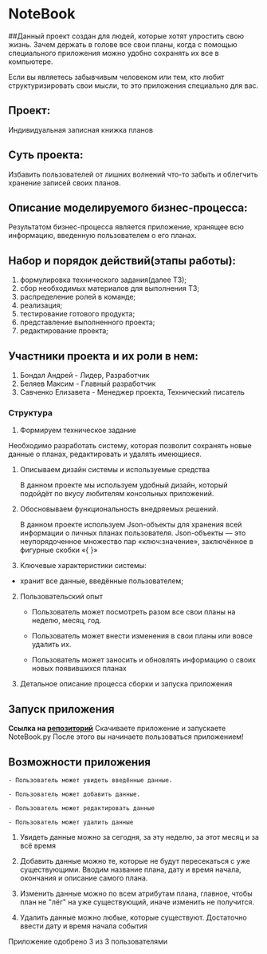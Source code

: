 # NoteBook


##Данный проект создан для людей, которые хотят упростить свою жизнь.
Зачем держать в голове все свои планы, когда с помощью специального приложения можно удобно сохранять их все в компьютере.

Если вы являетесь забывчивым человеком или тем, кто любит структуризировать свои мысли, то это приложения специально для вас.


## Проект:

Индивидуальная записная книжка планов

## Суть проекта:

Избавить пользователей от лишних волнений что-то забыть и облегчить хранение записей своих планов.

## Описание моделируемого бизнес-процесса:

Результатом бизнес-процесса является приложение, хранящее всю информацию, введенную пользователем о его планах.

## Набор и порядок действий(этапы работы):

1. формулировка технического задания(далее ТЗ);
1. сбор необходимых материалов для выполнения ТЗ;
1. распределение ролей в команде;
1. реализация;
1. тестирование готового продукта;
1. представление выполненного проекта;
1. редактирование проекта;


## Участники проекта и их роли в нем:

1. Бондал Андрей - Лидер, Разработчик 
1. Беляев Максим - Главный разработчик
1. Савченко Елизавета - Менеджер проекта, Технический писатель 



### Структура

1. Формируем техническое задание

Необходимо разработать систему, которая позволит сохранять новые данные о планах, редактировать и удалять имеющиеся. 

1. Описываем дизайн системы и используемые средства

   В данном проекте мы используем удобный дизайн, который подойдёт по вкусу любителям консольных приложений.

1. Обосновываем функциональность внедряемых решений.

   В данном проекте используем Json-объекты для хранения всей информации о личных планах пользователя. Json-объекты — это неупорядоченное множество пар «ключ:значение», заключённое в фигурные скобки «{ }»

1. Ключевые характеристики системы:

- хранит все данные, введённые пользователем;


2. Пользовательский опыт

   - Пользователь может посмотреть разом все свои планы на неделю, месяц, год.

   - Пользователь может внести изменения в свои планы или вовсе удалить их.

   - Пользователь может заносить и обновлять информацию о своих новых появившихся планах



2. Детальное описание процесса сборки и запуска приложения

## Запуск приложения

**Ссылка на [репозиторий](https://github.com/Andry-git/NoteBook)**
Скачиваете приложение и запускаете NoteBook.py
После этого вы начинаете пользоваться приложением!

## Возможности приложения

	- Пользователь может увидеть введённые данные.

	- Пользователь может добавить данные.

	- Пользователь может редактировать данные

	- Пользователь может удалить данные

1. Увидеть данные можно за сегодня, за эту неделю, за этот месяц и за всё время

1. Добавить данные можно те, которые не будут пересекаться с уже существующими. Вводим название плана, дату и время начала, окончания и описание самого плана.

1. Изменить данные можно по всем атрибутам плана, главное, чтобы план не "лёг" на уже существующий, иначе изменить не получится.

1. Удалить данные можно любые, которые существуют. Достаточно ввести дату и время начала события


Приложение одобрено 3 из 3 пользователями
